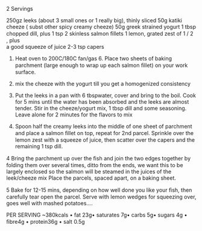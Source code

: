 2 Servings

250gz leeks (about 3 small ones or 1 really big), thinly sliced
50g katiki cheeze ( subst other spicy creamy cheeze)
50g greek strained yogurt
1 tbsp chopped dill, plus 1 tsp
2 skinless salmon ﬁllets
1 lemon, grated zest of 1 / 2 , plus  
a good squeeze of juice
2-3 tsp capers

1. Heat oven to 200C/180C fan/gas 6.
Place two sheets of baking parchment (large enough to wrap up each salmon 
ﬁllet) on your work surface.
2. mix the cheeze with the yogurt till you get a homogenized consistency
3. Put the leeks in a pan with 6 tbspwater, cover and bring to the boil. Cook
for 5 mins until the water has been absorbed and the leeks are almost
tender. Stir in the cheeze/yogurt mix, 1 tbsp dill and some seasoning.
Leave alone for 2 minutes for the flavors to mix

4. Spoon half the creamy leeks into the middle of one sheet of parchment and
place a salmon ﬁllet on top, repeat for 2nd parcel.
Sprinkle over the lemon zest with a squeeze of juice, then scatter over the
capers and the remaining 1 tsp dill.

4 Bring the parchment up over the ﬁsh and join the two edges together by
folding them over several times, ditto from the ends, we want this to be 
largely enclosed so the salmon will be steamed in the juices of the leek/cheeze mix
Place the parcels, spaced apart, on a baking sheet.

5 Bake for 12-15 mins, depending on how well done you like your ﬁsh, then
carefully tear open the parcel. Serve with lemon wedges for squeezing
over, goes well with mashed potatoes....

PER SERVING ~380kcals • fat 23g• saturates 7g•
carbs 5g• sugars 4g • ﬁbre4g • protein36g • salt 0.5g 